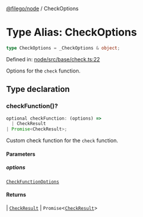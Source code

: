 [@filego/node](../README.md) / CheckOptions

# Type Alias: CheckOptions

```ts
type CheckOptions = _CheckOptions & object;
```

Defined in: [node/src/base/check.ts:22](https://github.com/alpheusday/filego.js/blob/0b6198ac40a1ab78f90e02a6ab2598047e19ad06/packages/node/src/base/check.ts#L22)

Options for the `check` function.

## Type declaration

### checkFunction()?

```ts
optional checkFunction: (options) => 
  | CheckResult
| Promise<CheckResult>;
```

Custom check function for the `check` function.

#### Parameters

##### options

[`CheckFunctionOptions`](CheckFunctionOptions.md)

#### Returns

  \| [`CheckResult`](CheckResult.md)
  \| `Promise`\<[`CheckResult`](CheckResult.md)\>
